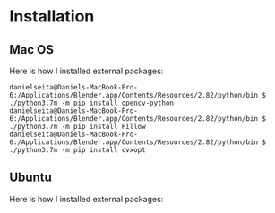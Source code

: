 # Installation

## Mac OS

Here is how I installed external packages:

```
danielseita@Daniels-MacBook-Pro-6:/Applications/Blender.app/Contents/Resources/2.82/python/bin $ ./python3.7m -m pip install opencv-python
danielseita@Daniels-MacBook-Pro-6:/Applications/Blender.app/Contents/Resources/2.82/python/bin $ ./python3.7m -m pip install Pillow
danielseita@Daniels-MacBook-Pro-6:/Applications/Blender.app/Contents/Resources/2.82/python/bin $ ./python3.7m -m pip install cvxopt
```


## Ubuntu

Here is how I installed external packages:



